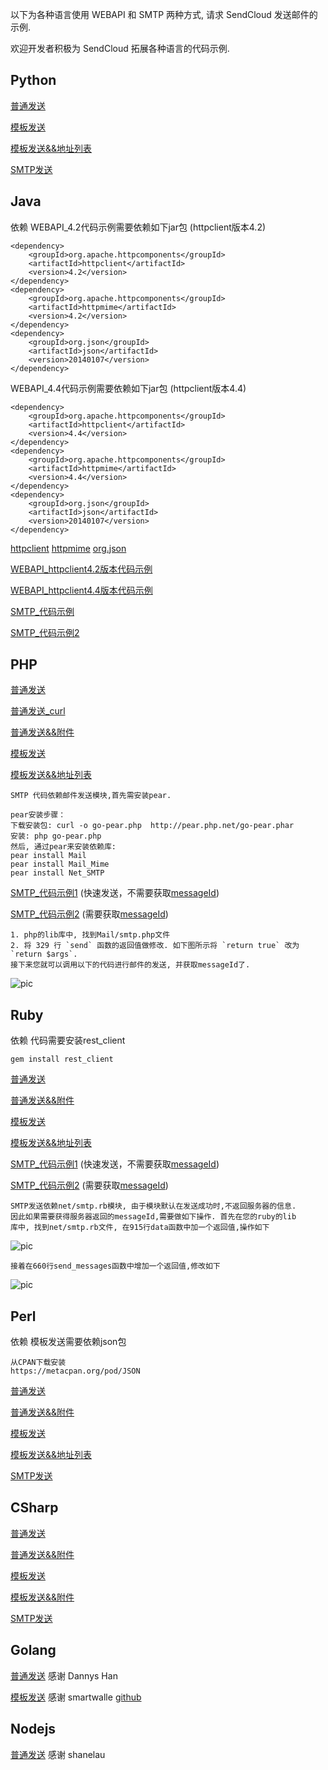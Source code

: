 以下为各种语言使用 WEBAPI 和 SMTP 两种方式, 请求 SendCloud 发送邮件的示例.

欢迎开发者积极为 SendCloud 拓展各种语言的代码示例.

## Python

[普通发送](email/downloads/python/python_common.py)

[模板发送](email/downloads/python/python_template.py)

[模板发送&&地址列表](email/downloads/python/python_template_maillist.py)

[SMTP发送](email/downloads/python/python_smtp.py)

## Java

依赖
WEBAPI_4.2代码示例需要依赖如下jar包 (httpclient版本4.2)
```
<dependency>
    <groupId>org.apache.httpcomponents</groupId>
    <artifactId>httpclient</artifactId>
    <version>4.2</version>
</dependency>
<dependency>
    <groupId>org.apache.httpcomponents</groupId>
    <artifactId>httpmime</artifactId>
    <version>4.2</version>
</dependency>
<dependency>
    <groupId>org.json</groupId>
    <artifactId>json</artifactId>
    <version>20140107</version>
</dependency>
```
     
WEBAPI_4.4代码示例需要依赖如下jar包 (httpclient版本4.4)
```
<dependency>
    <groupId>org.apache.httpcomponents</groupId>
    <artifactId>httpclient</artifactId>
    <version>4.4</version>
</dependency>
<dependency>
    <groupId>org.apache.httpcomponents</groupId>
    <artifactId>httpmime</artifactId>
    <version>4.4</version>
</dependency>
<dependency>
    <groupId>org.json</groupId>
    <artifactId>json</artifactId>
    <version>20140107</version>
</dependency>
```
    
[httpclient](http://mvnrepository.com/artifact/org.apache.httpcomponents/httpclient) [httpmime](http://mvnrepository.com/artifact/org.apache.httpcomponents/httpmime) [org.json](http://mvnrepository.com/artifact/org.json/json/20140107)

[WEBAPI_httpclient4.2版本代码示例](email/downloads/java/SendCloud.java)
          
[WEBAPI_httpclient4.4版本代码示例](email/downloads/java/SendCloud44.java)

[SMTP_代码示例](email/downloads/java/SendCloudSmtp.java)

[SMTP_代码示例2](email/downloads/java/SendCloudSmtp2.java)

## PHP

[普通发送](email/downloads/php/php_common.php)

[普通发送_curl](email/downloads/php/php_curl.php)

[普通发送&&附件](email/downloads/php/php_attachment.php)

[模板发送](email/downloads/php/php_template.php)

[模板发送&&地址列表](email/downloads/php/php_template_maillist.php)

```
SMTP 代码依赖邮件发送模块,首先需安装pear.

pear安装步骤：
下载安装包: curl -o go-pear.php  http://pear.php.net/go-pear.phar
安装: php go-pear.php
然后, 通过pear来安装依赖库:
pear install Mail 
pear install Mail_Mime
pear install Net_SMTP
```    

[SMTP_代码示例1](email/downloads/php/php_smtp_1.php) (快速发送，不需要获取[messageId](../guide/rule/#messageid-emailid))

[SMTP_代码示例2](email/downloads/php/php_smtp_2.php) (需要获取[messageId](../guide/rule/#messageid-emailid))

```
1. php的lib库中, 找到Mail/smtp.php文件
2. 将 329 行 `send` 函数的返回值做修改. 如下图所示将 `return true` 改为 `return $args`.
接下来您就可以调用以下的代码进行邮件的发送, 并获取messageId了.
```
      
![pic](/resources/php.png) 
          

## Ruby

依赖
代码需要安装rest_client
```
gem install rest_client
```

[普通发送](email/downloads/ruby/ruby_common.rb)

[普通发送&&附件](email/downloads/ruby/ruby_attachment.rb)

[模板发送](email/downloads/ruby/ruby_template.rb)

[模板发送&&地址列表](email/downloads/ruby/ruby_template_maillist.rb)

[SMTP_代码示例1](email/downloads/ruby/ruby_smtp_1.rb) (快速发送，不需要获取[messageId](../guide/rule/#messageid-emailid))

[SMTP_代码示例2](email/downloads/ruby/ruby_smtp_2.rb) (需要获取[messageId](../guide/rule/#messageid-emailid))

```
SMTP发送依赖net/smtp.rb模块, 由于模块默认在发送成功时,不返回服务器的信息. 
因此如果需要获得服务器返回的messageId,需要做如下操作. 首先在您的ruby的lib
库中, 找到net/smtp.rb文件, 在915行data函数中加一个返回值,操作如下
```
      
![pic](/resources/ruby2.png)
      
```
接着在660行send_messages函数中增加一个返回值,修改如下
```

![pic](/resources/ruby1.png)

## Perl

依赖
模板发送需要依赖json包
```
从CPAN下载安装
https://metacpan.org/pod/JSON
```

[普通发送](email/downloads/perl/perl_common.pm)

[普通发送&&附件](email/downloads/perl/perl_attachment.pm)

[模板发送](email/downloads/perl/perl_template.pm)

[模板发送&&地址列表](email/downloads/perl/perl_template_maillist.pm)

[SMTP发送](email/downloads/perl/perl_smtp.pm)

## CSharp

[普通发送](email/downloads/csharp/csharp_common_v1.cs)

[普通发送&&附件](email/downloads/csharp/csharp_common_attachment_v1.cs)

[模板发送](email/downloads/csharp/csharp_template_v1.cs)

[模板发送&&附件](email/downloads/csharp/csharp_template_attachment_v1.cs)

[SMTP发送](email/downloads/csharp/csharp_smtp.cs)

## Golang

[普通发送](email/downloads/golang/golang_common.go) 感谢 Dannys Han

[模板发送](email/downloads/golang/golang_template.go) 感谢 smartwalle [github](https://github.com/smartwalle/sendcloud)

## Nodejs

[普通发送](https://github.com/shanelau/sendcloud) 感谢 shanelau

